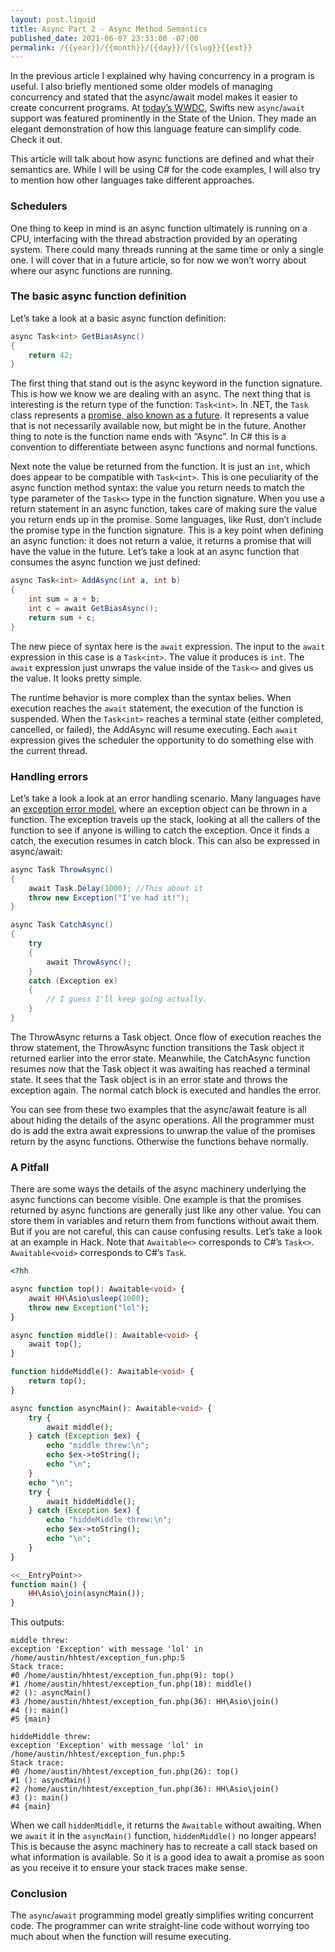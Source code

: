 ```yaml
---
layout: post.liquid
title: Async Part 2 - Async Method Semantics
published_date: 2021-06-07 23:33:00 -07:00
permalink: /{{year}}/{{month}}/{{day}}/{{slug}}{{ext}}
---
```


In the previous article I explained why having concurrency in a program is useful.
I also briefly mentioned some older models of managing concurrency and stated that the async/await model makes it easier to create concurrent programs.
At [today’s WWDC](https://developer.apple.com/wwdc21/), Swifts new `async`/`await` support was featured prominently in the State of the Union.
They made an elegant demonstration of how this language feature can simplify code. Check it out.


This article will talk about how async functions are defined and what their semantics are. While I will be using C# for the code examples, I will also try to mention how other languages take different approaches.

### Schedulers

One thing to keep in mind is an async function ultimately is running on a CPU, interfacing with the thread abstraction provided by an operating system. There could many threads running at the same time or only a single one. I will cover that in a future article, so for now we won’t worry about where our async functions are running.

### The basic async function definition

Let’s take a look at a basic async function definition:

```C#
async Task<int> GetBiasAsync()
{
    return 42;
}
```

The first thing that stand out is the async keyword in the function signature. This is how we know we are dealing with an async. The next thing that is interesting is the return type of the function: `Task<int>`. In .NET, the `Task` class represents a [promise, also known as a future](https://en.wikipedia.org/wiki/Futures_and_promises).
It represents a value that is not necessarily available now, but might be in the
future. Another thing to note is the function name ends with “Async”. In C# this
is a convention to differentiate between async functions and normal functions.


Next note the value be returned from the function. It is just an `int`, which does appear to be compatible with `Task<int>`.
This is one peculiarity of the async function method syntax: the value you return needs to match the type parameter of the `Task<>` type in the function signature.
When you use a return statement in an async function, takes care of making sure the value you return ends up in the promise.
Some languages, like Rust, don’t include the promise type in the function signature.
This is a key point when defining an async function: it does not return a value, it returns a promise that will have the value in the future.
Let’s take a look at an async function that consumes the async function we just defined:

```C#
async Task<int> AddAsync(int a, int b)
{
    int sum = a + b;
    int c = await GetBiasAsync();
    return sum + c;
}
```

The new piece of syntax here is the `await` expression.
The input to the `await` expression in this case is a `Task<int>`. The value it produces is `int`.
The `await` expression just unwraps the value inside of the `Task<>` and gives us the value. It looks pretty simple.

The runtime behavior is more complex than the syntax belies.
When execution reaches the `await` statement, the execution of the function is suspended.
When the `Task<int>` reaches a terminal state (either completed, cancelled, or failed), the AddAsync will resume executing.
Each `await` expression gives the scheduler the opportunity to do something else with the current thread.

### Handling errors

Let’s take a look a look at an error handling scenario.
Many languages have an [exception error model](https://en.wikipedia.org/wiki/Exception_handling),
where an exception object can be thrown in a function.
The exception travels up the stack, looking at all the callers of the function to see if anyone is willing to catch the exception.
Once it finds a catch, the execution resumes in catch block.
This can also be expressed in async/await:

```C#
async Task ThrowAsync()
{
    await Task.Delay(1000); //This about it
    throw new Exception("I've had it!");
}

async Task CatchAsync()
{
    try
    {
        await ThrowAsync();
    }
    catch (Exception ex)
    {
        // I guess I'll keep going actually.
    }
}
```

The ThrowAsync returns a Task object. Once flow of execution reaches the throw statement,
the ThrowAsync function transitions the Task object it returned earlier into the error state.
Meanwhile, the CatchAsync function resumes now that the Task object it was awaiting has reached a terminal state.
It sees that the Task object is in an error state and throws the exception again. The normal catch block is executed and handles the error.

You can see from these two examples that the async/await feature is all about
hiding the details of the async operations. All the programmer must do is add the
extra await expressions to unwrap the value of the promises return by the async functions. Otherwise the functions behave normally.

### A Pitfall

There are some ways the details of the async machinery underlying the async functions can become visible.
One example is that the promises returned by async functions are generally just like any other value.
You can store them in variables and return them from functions without await them. But if you are not careful, this can cause confusing results.
Let’s take a look at an example in Hack.
Note that `Awaitable<>` corresponds to C#’s `Task<>`. `Awaitable<void>` corresponds to C#’s `Task`.

```php
<?hh

async function top(): Awaitable<void> {
    await HH\Asio\usleep(1000);
    throw new Exception("lol");
}

async function middle(): Awaitable<void> {
    await top();
}

function hiddeMiddle(): Awaitable<void> {
    return top();
}

async function asyncMain(): Awaitable<void> {
    try {
        await middle();
    } catch (Exception $ex) {
        echo "middle threw:\n";
        echo $ex->toString();
        echo "\n";
    }
    echo "\n";
    try {
        await hiddeMiddle();
    } catch (Exception $ex) {
        echo "hiddeMiddle threw:\n";
        echo $ex->toString();
        echo "\n";
    }
}

<<__EntryPoint>>
function main() {
    HH\Asio\join(asyncMain());
}
```

This outputs:

```
middle threw:
exception 'Exception' with message 'lol' in /home/austin/hhtest/exception_fun.php:5
Stack trace:
#0 /home/austin/hhtest/exception_fun.php(9): top()
#1 /home/austin/hhtest/exception_fun.php(18): middle()
#2 (): asyncMain()
#3 /home/austin/hhtest/exception_fun.php(36): HH\Asio\join()
#4 (): main()
#5 {main}

hiddeMiddle threw:
exception 'Exception' with message 'lol' in /home/austin/hhtest/exception_fun.php:5
Stack trace:
#0 /home/austin/hhtest/exception_fun.php(26): top()
#1 (): asyncMain()
#2 /home/austin/hhtest/exception_fun.php(36): HH\Asio\join()
#3 (): main()
#4 {main}
```

When we call `hiddenMiddle`, it returns the `Awaitable` without awaiting. When we
`await` it in the `asyncMain()` function, `hiddenMiddle()` no longer appears!
This is because the async machinery has to recreate a call stack based on what information is available.
So it is a good idea to await a promise as soon as you receive it to ensure your stack traces make sense.

### Conclusion

The `async`/`await` programming model greatly simplifies writing concurrent code.
The programmer can write straight-line code without worrying too much about
when the function will resume executing.
